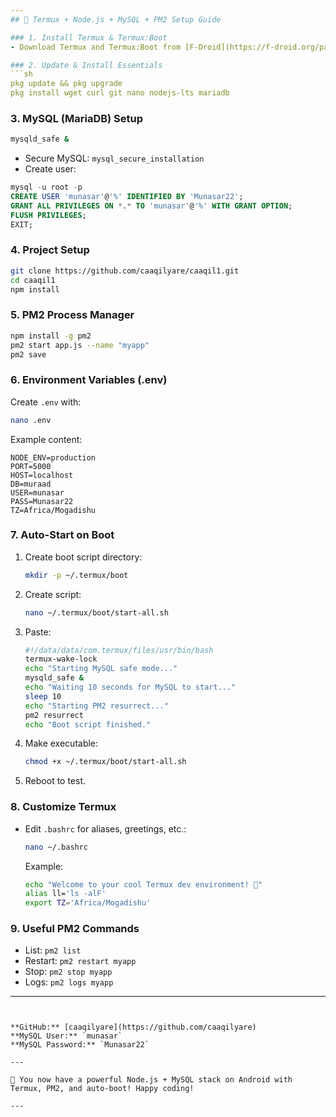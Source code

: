 ```yaml
---
## 🚀 Termux + Node.js + MySQL + PM2 Setup Guide

### 1. Install Termux & Termux:Boot
- Download Termux and Termux:Boot from [F-Droid](https://f-droid.org/packages/com.termux/) or Google Play Store.

### 2. Update & Install Essentials
```sh
pkg update && pkg upgrade
pkg install wget curl git nano nodejs-lts mariadb
```

### 3. MySQL (MariaDB) Setup
```sh
mysqld_safe &
```
- Secure MySQL: `mysql_secure_installation`
- Create user:
```sql
mysql -u root -p
CREATE USER 'munasar'@'%' IDENTIFIED BY 'Munasar22';
GRANT ALL PRIVILEGES ON *.* TO 'munasar'@'%' WITH GRANT OPTION;
FLUSH PRIVILEGES;
EXIT;
```

### 4. Project Setup

```sh
git clone https://github.com/caaqilyare/caaqil1.git
cd caaqil1
npm install
```

### 5. PM2 Process Manager
```sh
npm install -g pm2
pm2 start app.js --name "myapp"
pm2 save
```

### 6. Environment Variables (.env)
Create `.env` with:
```sh
nano .env
```
Example content:
```env
NODE_ENV=production
PORT=5000
HOST=localhost
DB=muraad
USER=munasar
PASS=Munasar22
TZ=Africa/Mogadishu
```

### 7. Auto-Start on Boot
1. Create boot script directory:
   ```sh
   mkdir -p ~/.termux/boot
   ```
2. Create script:
   ```sh
   nano ~/.termux/boot/start-all.sh
   ```
3. Paste:
   ```bash
   #!/data/data/com.termux/files/usr/bin/bash
   termux-wake-lock
   echo "Starting MySQL safe mode..."
   mysqld_safe &
   echo "Waiting 10 seconds for MySQL to start..."
   sleep 10
   echo "Starting PM2 resurrect..."
   pm2 resurrect
   echo "Boot script finished."
   ```
4. Make executable:
   ```sh
   chmod +x ~/.termux/boot/start-all.sh
   ```
5. Reboot to test.

### 8. Customize Termux
- Edit `.bashrc` for aliases, greetings, etc.:
  ```sh
  nano ~/.bashrc
  ```
  Example:
  ```sh
  echo "Welcome to your cool Termux dev environment! 🚀"
  alias ll='ls -alF'
  export TZ='Africa/Mogadishu'
  ```

### 9. Useful PM2 Commands
- List: `pm2 list`
- Restart: `pm2 restart myapp`
- Stop: `pm2 stop myapp`
- Logs: `pm2 logs myapp`

---
```


**GitHub:** [caaqilyare](https://github.com/caaqilyare)  
**MySQL User:** `munasar`  
**MySQL Password:** `Munasar22`

---

🎉 You now have a powerful Node.js + MySQL stack on Android with Termux, PM2, and auto-boot! Happy coding!

--- 
